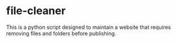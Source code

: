 # file-cleaner

This is a python script designed to maintain a website that requires removing files and folders before publishing.
